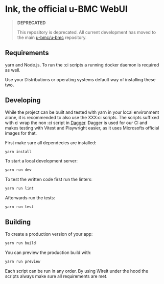 # Ink, the official u-BMC WebUI

> **DEPRECATED**
>
> This repository is deprecated. All current development has moved to the main [u-bmc/u-bmc](https://github.com/u-bmc/u-bmc) repository.

## Requirements

yarn and Node.js. To run the :ci scripts a running docker daemon is required as well.

Use your Distributions or operating systems default way of installing these two.

## Developing

While the project can be built and tested with yarn in your local environment alone, it is recommended to also use the XXX:ci scripts.
The scripts suffixed with ci wrap the non :ci script in [Dagger](https://dagger.io).
Dagger is used for our CI and makes testing with Vitest and Playwright easier, as it uses Microsofts official images for that.

First make sure all dependecies are installed:

```bash
yarn install
```

To start a local development server:

```bash
yarn run dev
```

To test the written code first run the linters:

```bash
yarn run lint
```

Afterwards run the tests:

```bash
yarn run test
```

## Building

To create a production version of your app:

```bash
yarn run build
```

You can preview the production build with:

```bash
yarn run preview
```

Each script can be run in any order. By using Wireit under the hood the scripts always make sure all requirements are met.
